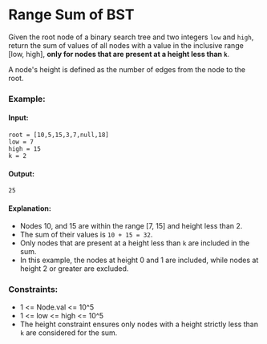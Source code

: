 # Range Sum of BST 

Given the root node of a binary search tree and two integers `low` and `high`, return the sum of values of all nodes with a value in the inclusive range [low, high], **only for nodes that are present at a height less than `k`**. 

A node's height is defined as the number of edges from the node to the root.

### Example:

#### Input:
```plaintext
root = [10,5,15,3,7,null,18]
low = 7
high = 15
k = 2
```

#### Output:
`25`

#### Explanation:
- Nodes 10, and 15 are within the range [7, 15] and height less than 2.
- The sum of their values is `10 + 15 = 32`.
- Only nodes that are present at a height less than `k` are included in the sum.
- In this example, the nodes at height 0 and 1 are included, while nodes at height 2 or greater are excluded.

### Constraints:
- 1 <= Node.val <= 10^5
- 1 <= low <= high <= 10^5
- The height constraint ensures only nodes with a height strictly less than `k` are considered for the sum.
